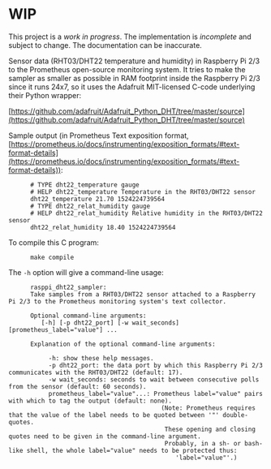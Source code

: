 # WIP

This project is a *work in progress*. The implementation is *incomplete* and
subject to change. The documentation can be inaccurate.


Sensor data (RHT03/DHT22 temperature and humidity) in Raspberry Pi 2/3 to
the Prometheus open-source monitoring system. It tries to make the sampler
as smaller as possible in RAM footprint inside the Raspberry Pi 2/3 since
it runs 24x7, so it uses the Adafruit MIT-licensed C-code underlying their
Python wrapper:

[https://github.com/adafruit/Adafruit_Python_DHT/tree/master/source](https://github.com/adafruit/Adafruit_Python_DHT/tree/master/source)

Sample output (in Prometheus Text exposition format, [https://prometheus.io/docs/instrumenting/exposition_formats/#text-format-details](https://prometheus.io/docs/instrumenting/exposition_formats/#text-format-details)):
          
          # TYPE dht22_temperature gauge
          # HELP dht22_temperature Temperature in the RHT03/DHT22 sensor
          dht22_temperature 21.70 1524224739564
          # TYPE dht22_relat_humidity gauge
          # HELP dht22_relat_humidity Relative humidity in the RHT03/DHT22 sensor
          dht22_relat_humidity 18.40 1524224739564
          
To compile this C program:
          
          make compile

The `-h` option will give a command-line usage:

          rasppi_dht22_sampler:
          Take samples from a RHT03/DHT22 sensor attached to a Raspberry Pi 2/3 to the Prometheus monitoring system's text collector.
          
          Optional command-line arguments:
             [-h] [-p dht22_port] [-w wait_seconds] [prometheus_label="value"] ...
          
          Explanation of the optional command-line arguments:
          
               -h: show these help messages.
               -p dht22_port: the data port by which this Raspberry Pi 2/3 communicates with the RHT03/DHT22 (default: 17).
               -w wait_seconds: seconds to wait between consecutive polls from the sensor (default: 60 seconds).
               prometheus_label="value"...: Prometheus label="value" pairs with which to tag the output (default: none).
                                              (Note: Prometheus requires that the value of the label needs to be quoted between '"' double-quotes.
                                               These opening and closing quotes need to be given in the command-line argument.
                                               Probably, in a sh- or bash- like shell, the whole label="value" needs to be protected thus:
                                                  'label="value"'.)
          

